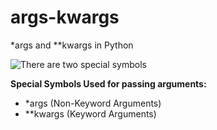 # args-kwargs
*args and **kwargs in Python

![There are two special symbols](https://media.geeksforgeeks.org/wp-content/uploads/20200907141910/keyword.PNG "There are two special symbols")

<p><strong>Special Symbols Used for passing arguments:</strong></p>
<ul><li>*args (Non-Keyword Arguments)</li><li>**kwargs (Keyword Arguments)</li></ul>